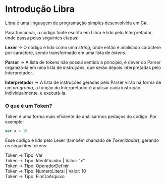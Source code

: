 # Introdução Libra

Libra é uma linguagem de programação simples desenvolvida em C#.

Para funcionar, o código fonte escrito em Libra é lido pelo Interpretador, onde passa pelas seguintes etapas:

**Lexer** &#8594; O código é lido como uma *string*, onde então é analisado caractere por caractere, sendo transformado em uma lista de *tokens*.

**Parser** &#8594; A lista de tokens não possui sentido a principio, é dever do Parser organizá-la em uma lista de *instruções*, que serão depois interpretadas pelo Interpretador.

**Interpretador** &#8594; A lista de instruções geradas pelo Parser virão na forma de um *programa*, a função do Interpretador é analisar cada instrução individualmente, e executá-la.

### O que é um Token?
Token é uma forma mais eficiente de análisarmos pedaços do código. Por exemplo:

```js
var x = 10
```
Esse código é lido pelo Lexer (também chamado de *Tokenizador*), gerando os seguintes tokens:

Token &#8594; Tipo: Var <br>
Token &#8594; Tipo: Identificador | Valor: "x" <br>
Token &#8594; Tipo: OperadorDefinir <br>
Token &#8594; Tipo: NumeroLiteral | Valor: 10 <br>
Token &#8594; Tipo: FimDoArquivo
